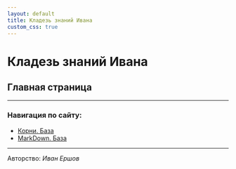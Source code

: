 ```yaml
---
layout: default
title: Кладезь знаний Ивана
custom_css: true
---
```


<link rel="stylesheet" href="/assets/css/style.css">


# Кладезь знаний Ивана

## Главная страница

---
### Навигация по сайту:

- [Корни. База](науки/математика/Корни-База.md)
- [MarkDown. База](науки/программирование/MarkDown-База.md)

---
Авторство: *Иван Ершов*
